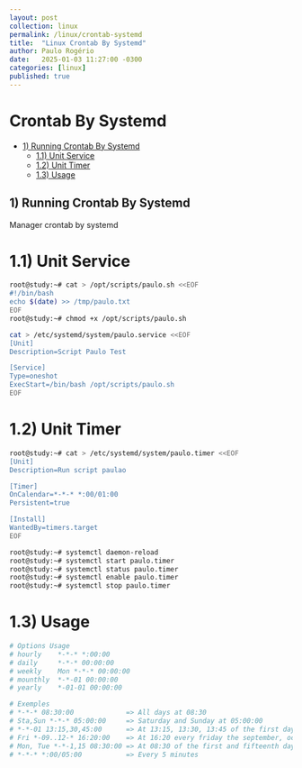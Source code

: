 ```yaml
---
layout: post
collection: linux
permalink: /linux/crontab-systemd
title:  "Linux Crontab By Systemd"
author: Paulo Rogério
date:   2025-01-03 11:27:00 -0300
categories: [linux]
published: true
---
```


# Crontab By Systemd

- [1) Running Crontab By Systemd](#1-running-crontab-by-systemd)
  - [1.1) Unit Service](#11-unit-service)
  - [1.2) Unit Timer](#12-unit-timer)
  - [1.3) Usage](#13-usage)  


## 1) Running Crontab By Systemd

Manager crontab by systemd

# 1.1) Unit Service

```bash
root@study:~# cat > /opt/scripts/paulo.sh <<EOF
#!/bin/bash
echo $(date) >> /tmp/paulo.txt
EOF
root@study:~# chmod +x /opt/scripts/paulo.sh
```

```bash
cat > /etc/systemd/system/paulo.service <<EOF
[Unit]
Description=Script Paulo Test

[Service]
Type=oneshot
ExecStart=/bin/bash /opt/scripts/paulo.sh
EOF
```

# 1.2) Unit Timer

```bash
root@study:~# cat > /etc/systemd/system/paulo.timer <<EOF
[Unit]
Description=Run script paulao

[Timer]
OnCalendar=*-*-* *:00/01:00
Persistent=true

[Install]
WantedBy=timers.target
EOF

root@study:~# systemctl daemon-reload
root@study:~# systemctl start paulo.timer
root@study:~# systemctl status paulo.timer
root@study:~# systemctl enable paulo.timer
root@study:~# systemctl stop paulo.timer
```

# 1.3) Usage

```bash
# Options Usage
# hourly    *-*-* *:00:00
# daily     *-*-* 00:00:00
# weekly    Mon *-*-* 00:00:00
# mounthly  *-*-01 00:00:00
# yearly    *-01-01 00:00:00

# Exemples
# *-*-* 08:30:00             => All days at 08:30
# Sta,Sun *-*-* 05:00:00     => Saturday and Sunday at 05:00:00
# *-*-01 13:15,30,45:00      => At 13:15, 13:30, 13:45 of the first day of the month
# Fri *-09..12-* 16:20:00    => At 16:20 every friday the september, october, november and december
# Mon, Tue *-*-1,15 08:30:00 => At 08:30 of the first and fifteenth day of each month if day equal monday and tuesday
# *-*-* *:00/05:00           => Every 5 minutes 
```
